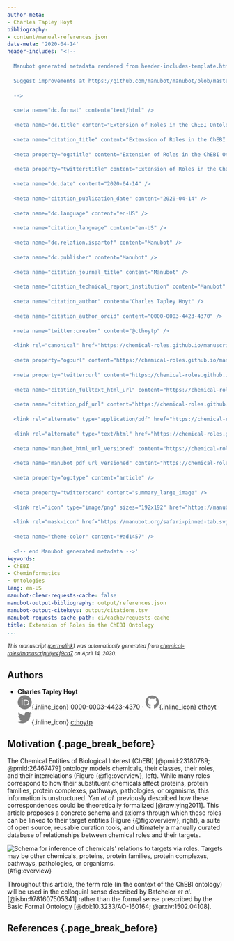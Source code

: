 ```yaml
---
author-meta:
- Charles Tapley Hoyt
bibliography:
- content/manual-references.json
date-meta: '2020-04-14'
header-includes: '<!--

  Manubot generated metadata rendered from header-includes-template.html.

  Suggest improvements at https://github.com/manubot/manubot/blob/master/manubot/process/header-includes-template.html

  -->

  <meta name="dc.format" content="text/html" />

  <meta name="dc.title" content="Extension of Roles in the ChEBI Ontology" />

  <meta name="citation_title" content="Extension of Roles in the ChEBI Ontology" />

  <meta property="og:title" content="Extension of Roles in the ChEBI Ontology" />

  <meta property="twitter:title" content="Extension of Roles in the ChEBI Ontology" />

  <meta name="dc.date" content="2020-04-14" />

  <meta name="citation_publication_date" content="2020-04-14" />

  <meta name="dc.language" content="en-US" />

  <meta name="citation_language" content="en-US" />

  <meta name="dc.relation.ispartof" content="Manubot" />

  <meta name="dc.publisher" content="Manubot" />

  <meta name="citation_journal_title" content="Manubot" />

  <meta name="citation_technical_report_institution" content="Manubot" />

  <meta name="citation_author" content="Charles Tapley Hoyt" />

  <meta name="citation_author_orcid" content="0000-0003-4423-4370" />

  <meta name="twitter:creator" content="@cthoytp" />

  <link rel="canonical" href="https://chemical-roles.github.io/manuscript/" />

  <meta property="og:url" content="https://chemical-roles.github.io/manuscript/" />

  <meta property="twitter:url" content="https://chemical-roles.github.io/manuscript/" />

  <meta name="citation_fulltext_html_url" content="https://chemical-roles.github.io/manuscript/" />

  <meta name="citation_pdf_url" content="https://chemical-roles.github.io/manuscript/manuscript.pdf" />

  <link rel="alternate" type="application/pdf" href="https://chemical-roles.github.io/manuscript/manuscript.pdf" />

  <link rel="alternate" type="text/html" href="https://chemical-roles.github.io/manuscript/v/e4f9ca7878d01d53e6fa61160ee0d5fa405c8f23/" />

  <meta name="manubot_html_url_versioned" content="https://chemical-roles.github.io/manuscript/v/e4f9ca7878d01d53e6fa61160ee0d5fa405c8f23/" />

  <meta name="manubot_pdf_url_versioned" content="https://chemical-roles.github.io/manuscript/v/e4f9ca7878d01d53e6fa61160ee0d5fa405c8f23/manuscript.pdf" />

  <meta property="og:type" content="article" />

  <meta property="twitter:card" content="summary_large_image" />

  <link rel="icon" type="image/png" sizes="192x192" href="https://manubot.org/favicon-192x192.png" />

  <link rel="mask-icon" href="https://manubot.org/safari-pinned-tab.svg" color="#ad1457" />

  <meta name="theme-color" content="#ad1457" />

  <!-- end Manubot generated metadata -->'
keywords:
- ChEBI
- Cheminformatics
- Ontologies
lang: en-US
manubot-clear-requests-cache: false
manubot-output-bibliography: output/references.json
manubot-output-citekeys: output/citations.tsv
manubot-requests-cache-path: ci/cache/requests-cache
title: Extension of Roles in the ChEBI Ontology
...
```







<small><em>
This manuscript
([permalink](https://chemical-roles.github.io/manuscript/v/e4f9ca7878d01d53e6fa61160ee0d5fa405c8f23/))
was automatically generated
from [chemical-roles/manuscript@e4f9ca7](https://github.com/chemical-roles/manuscript/tree/e4f9ca7878d01d53e6fa61160ee0d5fa405c8f23)
on April 14, 2020.
</em></small>

## Authors



+ **Charles Tapley Hoyt**<br>
    ![ORCID icon](images/orcid.svg){.inline_icon}
    [0000-0003-4423-4370](https://orcid.org/0000-0003-4423-4370)
    · ![GitHub icon](images/github.svg){.inline_icon}
    [cthoyt](https://github.com/cthoyt)
    · ![Twitter icon](images/twitter.svg){.inline_icon}
    [cthoytp](https://twitter.com/cthoytp)<br>
  <small>
  </small>



## Motivation {.page_break_before}

The Chemical Entities of Biological Interest (ChEBI) [@pmid:23180789; @pmid:26467479] ontology models chemicals, their classes,
their roles, and their interrelations (Figure {@fig:overview}, left). While many roles correspond to how their
substituent chemicals affect proteins, protein families, protein complexes, pathways, pathologies, or organisms, this
information is unstructured. Yan *et al.* previously described how these correspondences could be theoretically
formalized [@raw:ying2011]. This article proposes a concrete schema and axioms through which these roles can be linked to their target
entities (Figure {@fig:overview}, right), a suite of open source, reusable curation tools, and ultimately a manually
curated database of relationships between chemical roles and their targets. 

![Schema for inference of chemicals' relations to targets via roles.
Targets may be other chemicals, proteins, protein families, protein
complexes, pathways, pathologies, or organisms.](images/overview.svg){#fig:overview}

Throughout this article, the term role (in the context of the ChEBI ontology) will be used in the colloquial sense
described by Batchelor *et al.* [@isbn:9781607505341] rather than the formal sense prescribed by the
Basic Formal Ontology [@doi:10.3233/AO-160164; @arxiv:1502.04108].


## References {.page_break_before}

<!-- Explicitly insert bibliography here -->
<div id="refs"></div>
